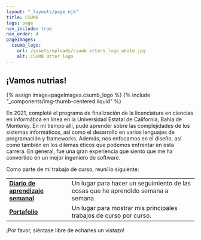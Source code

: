 ```yaml
---
layout: "_layouts/page.njk"
title: CSUMB
tags: page
nav_include: true
nav_order: 4
pageImages:
  csumb_logo:
    url: /assets/uploads/csumb_otters_logo_white.jpg
    alt: CSUMB Otter logo
---
```

## ¡Vamos nutrias!

{% assign image=pageImages.csumb_logo %}
{% include "_components/img-thumb-centered.liquid" %}

En 2021, completé el programa de finalización de la licenciatura en ciencias en informática en línea en la Universidad Estatal de California, Bahía de Monterey.
En mi tiempo allí, pude aprender sobre las complejidades de los sistemas informáticos, así como el desarrollo en varios lenguajes de programación y frameworks.
Además, nos enfocamos en el diseño, así como también en los dilemas éticos que podemos enfrentar en esta carrera.
En general, fue una gran experiencia que siento que me ha convertido en un mejor ingeniero de software.

Como parte de mi trabajo de curso, reuní lo siguiente:

| | |
| ----------------------------------------------------------------- | ------------------------------------------------------------------------- |
| **[Diario de aprendizaje semanal](https://journal.csumb.josevh.com/)**  | Un lugar para hacer un seguimiento de las cosas que he aprendido semana a semana. |
| **[Portafolio](https://portfolio.csumb.josevh.com)**                    | Un lugar para mostrar mis principales trabajos de curso por curso.                |

¡Por favor, siéntase libre de echarles un vistazo!
